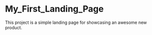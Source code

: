 # My_First_Landing_Page
This project is a simple landing page for showcasing an awesome new product.
